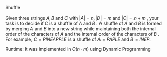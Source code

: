 Shuffle <br><br>
Given three strings $A,B$
and $C$
with $|A|=n , |B| = m$ and $|C|=n+m$ 
, your task is to decide if $C$
is a shuffle of $A$
and $B$
. A shuffle of $A$
and $B$
is formed by merging $A$
and $B$
into a new string while maintaining both the internal order of the characters of $A$
and the internal order of the characters of $B$
. For example,
$C=PINEAPPLE$ is a shuffle of
$A=PAPLE$ and $B=INEP$.

Runtime: It was implemented in $O(n \cdot m)$ using Dynamic Programming